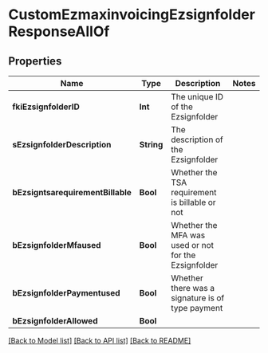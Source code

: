 # CustomEzmaxinvoicingEzsignfolderResponseAllOf

## Properties
Name | Type | Description | Notes
------------ | ------------- | ------------- | -------------
**fkiEzsignfolderID** | **Int** | The unique ID of the Ezsignfolder | 
**sEzsignfolderDescription** | **String** | The description of the Ezsignfolder | 
**bEzsigntsarequirementBillable** | **Bool** | Whether the TSA requirement is billable or not | 
**bEzsignfolderMfaused** | **Bool** | Whether the MFA was used or not for the Ezsignfolder | 
**bEzsignfolderPaymentused** | **Bool** | Whether there was a signature is of type payment | 
**bEzsignfolderAllowed** | **Bool** |  | 

[[Back to Model list]](../README.md#documentation-for-models) [[Back to API list]](../README.md#documentation-for-api-endpoints) [[Back to README]](../README.md)


